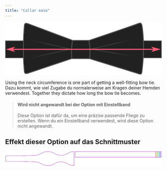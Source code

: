 ```yaml
---
title: "Collar ease"
---
```


![How much ease do you use for your collar?](collarease.svg)

Using the neck circumference is one part of getting a well-fitting bow tie. Dazu kommt, wie viel Zugabe du normalerweise am Kragen deiner Hemden verwendest. Together they dictate how long the bow tie becomes.

> #### Wird nicht angewandt bei der Option mit Einstellband
> 
> Diese Option ist dafür da, um eine präzise passende Fliege zu erstellen. Wenn du ein Einstellband verwendest, wird diese Option nicht angewandt.

## Effekt dieser Option auf das Schnittmuster

![This image shows the effect of this option by superimposing several variants that have a different value for this option](benjamin_collarease_sample.svg "Effect of this option on the pattern")
